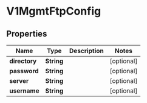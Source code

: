 # V1MgmtFtpConfig

## Properties
Name | Type | Description | Notes
------------ | ------------- | ------------- | -------------
**directory** | **String** |  |  [optional]
**password** | **String** |  |  [optional]
**server** | **String** |  |  [optional]
**username** | **String** |  |  [optional]

